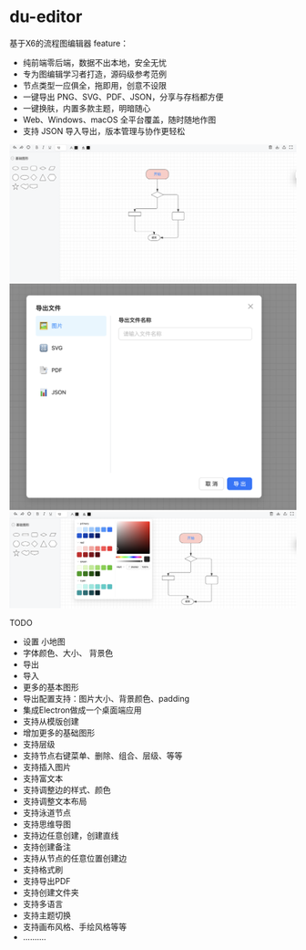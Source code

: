 # du-editor
基于X6的流程图编辑器
feature：
- 纯前端零后端，数据不出本地，安全无忧  
- 专为图编辑学习者打造，源码级参考范例  
- 节点类型一应俱全，拖即用，创意不设限  
- 一键导出 PNG、SVG、PDF、JSON，分享与存档都方便  
- 一键换肤，内置多款主题，明暗随心  
- Web、Windows、macOS 全平台覆盖，随时随地作图  
- 支持 JSON 导入导出，版本管理与协作更轻松


![demo1](./front-end/src/assets/images/demo1.png)
![demo2](./front-end/src/assets/images/demo2.png)
![demo3](./front-end/src/assets/images/demo3.png)


TODO
- 设置 小地图
- 字体颜色、大小、 背景色
- 导出
- 导入
- 更多的基本图形
- 导出配置支持：图片大小、背景颜色、padding
- 集成Electron做成一个桌面端应用
- 支持从模版创建
- 增加更多的基础图形
- 支持层级
- 支持节点右键菜单、删除、组合、层级、等等
- 支持插入图片
- 支持富文本
- 支持调整边的样式、颜色
- 支持调整文本布局
- 支持泳道节点
- 支持思维导图
- 支持边任意创建，创建直线
- 支持创建备注
- 支持从节点的任意位置创建边
- 支持格式刷
- 支持导出PDF
- 支持创建文件夹
- 支持多语言
- 支持主题切换
- 支持画布风格、手绘风格等等
- ..........
